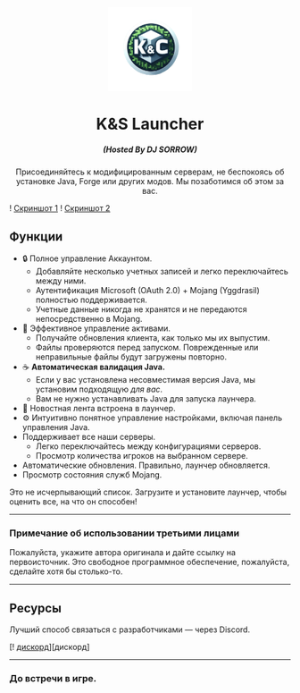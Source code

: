 <p align="center"><img src="./app/assets/images/SealCircle.png" width="150px" height="150px" alt="Aventium Softworks"></p>

<h1 align="center">K&S Launcher</h1>

<em><h5 align="center">(Hosted By DJ SORROW)</h5></em>

<p align="center">Присоединяйтесь к модифицированным серверам, не беспокоясь об установке Java, Forge или других модов. Мы позаботимся об этом за вас.</p>

! [Скриншот 1]()
! [Скриншот 2]()

## Функции

* 🔒 Полное управление Аккаунтом.
  * Добавляйте несколько учетных записей и легко переключайтесь между ними.
  * Аутентификация Microsoft (OAuth 2.0) + Mojang (Yggdrasil) полностью поддерживается.
  * Учетные данные никогда не хранятся и не передаются непосредственно в Mojang.
* 📂 Эффективное управление активами.
  * Получайте обновления клиента, как только мы их выпустим.
  * Файлы проверяются перед запуском. Поврежденные или неправильные файлы будут загружены повторно.
* ☕ **Автоматическая валидация Java.**
  * Если у вас установлена несовместимая версия Java, мы установим подходящую *для вас*.
  * Вам не нужно устанавливать Java для запуска лаунчера.
* 📰 Новостная лента встроена в лаунчер.
* ⚙️ Интуитивно понятное управление настройками, включая панель управления Java.
* Поддерживает все наши серверы.
  * Легко переключайтесь между конфигурациями серверов.
  * Просмотр количества игроков на выбранном сервере.
* Автоматические обновления. Правильно, лаунчер обновляется.
* Просмотр состояния служб Mojang.

Это не исчерпывающий список. Загрузите и установите лаунчер, чтобы оценить все, на что он способен!


---

### Примечание об использовании третьими лицами

Пожалуйста, укажите автора оригинала и дайте ссылку на первоисточник. Это свободное программное обеспечение, пожалуйста, сделайте хотя бы столько-то.

---

## Ресурсы

Лучший способ связаться с разработчиками — через Discord.

[! [дискорд](https://discord.gg/vu9MsTPZTB)][дискорд]

---

### До встречи в игре.


